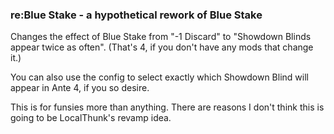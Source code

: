 ### re:Blue Stake - a hypothetical rework of Blue Stake

Changes the effect of Blue Stake from "-1 Discard" to "Showdown Blinds appear twice as often". (That's 4, if you don't have any mods that change it.)

You can also use the config to select exactly which Showdown Blind will appear in Ante 4, if you so desire.

This is for funsies more than anything. There are reasons I don't think this is going to be LocalThunk's revamp idea.